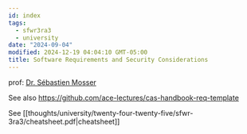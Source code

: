 ```yaml
---
id: index
tags:
  - sfwr3ra3
  - university
date: "2024-09-04"
modified: 2024-12-19 04:04:10 GMT-05:00
title: Software Requirements and Security Considerations
---
```


prof: [Dr. Sébastien Mosser](https://mosser.github.io/teaching/)

See also https://github.com/ace-lectures/cas-handbook-req-template

See [[thoughts/university/twenty-four-twenty-five/sfwr-3ra3/cheatsheet.pdf|cheatsheet]]

